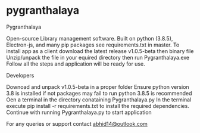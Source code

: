 # pygranthalaya
Pygranthalaya 

  Open-source Library management software.
  Built on python (3.8.5), Electron-js, and many pip packages see requirements.txt in master.
  To install app as a client download the latest release v1.0.5-beta then binary file 
  Unzip/unpack the file in your equired directory then run Pygranthalaya.exe
  Follow all the steps and application will be ready for use.

Developers

  Downoad and unpack v1.0.5-beta in a proper folder
  Ensure python version 3.8 is installed if not packages may fail to run python 3.8.5 is recommended
  Oen a terminal in the directory conataining Pygranthalaya.py
  In the terminal execute pip install -r requirements.txt to install the required dependencies.
  Continue with running Pygranthalaya.py to start application

For any queries or support contact abhid14@outlook.com
